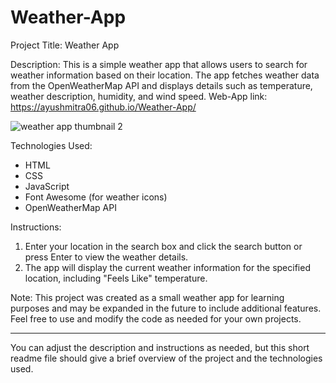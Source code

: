 # Weather-App
Project Title: Weather App

Description:
This is a simple weather app that allows users to search for weather information based on their location. The app fetches weather data from the OpenWeatherMap API and displays details such as temperature, weather description, humidity, and wind speed.
Web-App link: https://ayushmitra06.github.io/Weather-App/

![weather app thumbnail 2](https://github.com/ayushmitra06/Weather-App/assets/89930295/71f3f5be-3aff-4f5b-a46b-c270fb19d305)

Technologies Used:
- HTML
- CSS
- JavaScript
- Font Awesome (for weather icons)
- OpenWeatherMap API

Instructions:
1. Enter your location in the search box and click the search button or press Enter to view the weather details.
2. The app will display the current weather information for the specified location, including "Feels Like" temperature.

Note: This project was created as a small weather app for learning purposes and may be expanded in the future to include additional features. Feel free to use and modify the code as needed for your own projects.

---
You can adjust the description and instructions as needed, but this short readme file should give a brief overview of the project and the technologies used.

